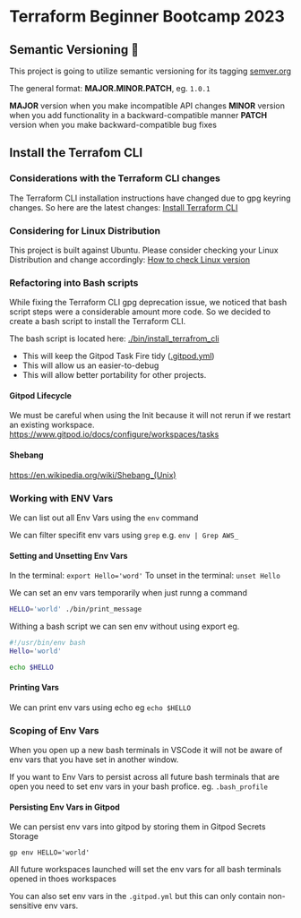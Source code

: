 # Terraform Beginner Bootcamp 2023

## Semantic Versioning :mage:


This project is going to utilize semantic versioning for its tagging [semver.org](https://semver.org/)

The general format:
 **MAJOR.MINOR.PATCH**, eg. `1.0.1`

**MAJOR** version when you make incompatible API changes
**MINOR** version when you add functionality in a backward-compatible manner
**PATCH** version when you make backward-compatible bug fixes

## Install the Terrafom CLI 
### Considerations with the Terraform CLI changes 
The Terraform CLI installation instructions have changed due to gpg keyring changes. 
So here are the latest changes:
[Install Terraform CLI](https://developer.hashicorp.com/terraform/tutorials/aws-get-started/install-cli )

### Considering for Linux Distribution

This project is built against Ubuntu.
Please consider checking your Linux Distribution and change accordingly:
[How to check Linux version](https://www.cyberciti.biz/faq/how-to-check-os-version-in-linux-command-line/ )

### Refactoring into Bash scripts  
While fixing the Terraform CLI gpg deprecation issue, we noticed that bash script steps were a considerable amount more code. So we decided to create a bash script to install the Terraform CLI. 

The bash script is located here: [./bin/install_terrafrom_cli](./bin/install_terrafrom_cli.sh)

- This will keep the Gitpod Task Fire tidy ([.gitpod.yml](.gitpod.yml))
- This will allow us an easier-to-debug 
- This will allow better portability for other projects. 

#### Gitpod Lifecycle
We must be careful when using the Init because it will not rerun if we restart an existing workspace.
https://www.gitpod.io/docs/configure/workspaces/tasks 

#### Shebang
https://en.wikipedia.org/wiki/Shebang_(Unix) 



### Working with ENV Vars 

We can list out all Env Vars using the `env` command 

We can filter specifit env vars using `grep` e.g. `env | Grep AWS_`

#### Setting and Unsetting Env Vars 

In the terminal: `export Hello='word'`
To unset in the terminal: `unset Hello`

We can set an env vars temporarily when just runng a command

```sh
HELLO='world' ./bin/print_message
```
Withing a bash script we can sen env without using export eg.
```sh 
#!/usr/bin/env bash
Hello='world'

echo $HELLO
```

#### Printing Vars 

We can print env vars using echo eg `echo $HELLO`


### Scoping of Env Vars 

When you open up a new bash terminals in VSCode it will not be aware of env vars that you have set in another window. 

If you want to Env Vars to persist across all future bash terminals that are open you need to set env vars in your bash profice. eg. `.bash_profile`

#### Persisting Env Vars in Gitpod 

We can persist env vars into gitpod by storing them in Gitpod Secrets Storage 

```
gp env HELLO='world'
```

All future workspaces launched will set the env vars for all bash terminals opened in thoes workspaces 

You can also set env vars in the `.gitpod.yml` but this can only contain non-sensitive env vars. 